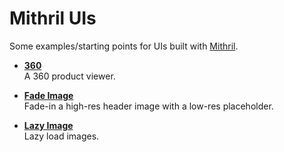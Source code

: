 # Mithril UIs

Some examples/starting points for UIs built with [Mithril](https://github.com/lhorie/mithril.js).

- **[360](360)**  
A 360 product viewer.

- **[Fade Image](fade-image)**  
Fade-in a high-res header image with a low-res placeholder.

- **[Lazy Image](lazy-image)**  
Lazy load images.
